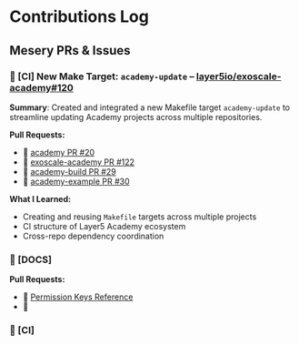 # Contributions Log

## Mesery PRs & Issues

### 📌 [CI] New Make Target: `academy-update` – [layer5io/exoscale-academy#120](https://github.com/layer5io/exoscale-academy/issues/120)
**Summary**: Created and integrated a new Makefile target `academy-update` to streamline updating Academy projects across multiple repositories.

**Pull Requests:**
- 🔗 [academy PR #20](https://github.com/layer5io/layer5-academy/pull/20)
- 🔗 [exoscale-academy PR #122](https://github.com/layer5io/exoscale-academy/pull/122)
- 🔗 [academy-build PR #29](https://github.com/layer5io/academy-build/pull/29)
- 🔗 [academy-example PR #30](https://github.com/layer5io/academy-example/pull/30)

**What I Learned:**
- Creating and reusing `Makefile` targets across multiple projects
- CI structure of Layer5 Academy ecosystem
- Cross-repo dependency coordination


### 📌 [DOCS] 
**Pull Requests:**
- 🔗 [Permission Keys Reference](https://github.com/meshery/meshery/pull/15559)
- 🔗 [](https://github.com/meshery/meshery/pull/15558)

### 📌 [CI]